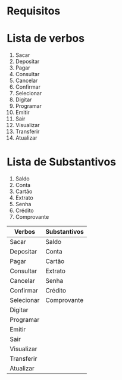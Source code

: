 # Requisitos
# Lista de verbos                  

1. Sacar
2. Depositar
3. Pagar
4. Consultar
5. Cancelar
6. Confirmar
7. Selecionar
8. Digitar
9. Programar
10. Emitir
11. Sair
12. Visualizar
13. Transferir 
14. Atualizar

# Lista de Substantivos

1. Saldo
2. Conta
3. Cartão
4. Extrato
5. Senha
6. Crédito
7. Comprovante



| Verbos  | Substantivos |
| ------------- | ------------- |
| Sacar  | Saldo |
| Depositar  | Conta |
| Pagar | Cartão |
| Consultar | Extrato |
| Cancelar | Senha |
| Confirmar | Crédito |
| Selecionar| Comprovante |
| Digitar |  |
| Programar |  |
| Emitir |  |
| Sair |  |
| Visualizar |  |
| Transferir |  |
| Atualizar |  |


